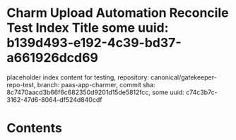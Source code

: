 # Charm Upload Automation Reconcile Test Index Title some uuid: b139d493-e192-4c39-bd37-a661926dcd69
 placeholder index content for testing,  repository: canonical/gatekeeper-repo-test,  branch: paas-app-charmer,  commit sha: 8c7470aacd3b66f6c682350d9201d15de5812fcc,  some uuid: c74c3b7c-3162-47d6-8064-df524d840cdf

# Contents

